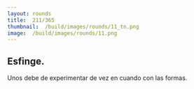 ```yaml
---
layout:	rounds
title:	211/365
thumbnail:	/build/images/rounds/11_tn.png
image:	/build/images/rounds/11.png
---
```


##	Esfinge.
Unos debe de experimentar de vez en cuando con las formas.
